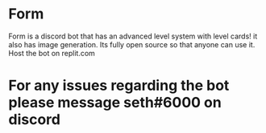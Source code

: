 # Form
Form is a discord bot that has an advanced level system with level cards! it also has image generation. Its fully open source so that anyone can use it. Host the bot on replit.com
# For any issues regarding the bot please message seth#6000 on discord
